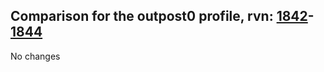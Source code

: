 ## Comparison for the outpost0 profile, rvn: [1842](https://github.com/PRO100KatYT/FortniteProfileRevisions/tree/main/profiles/outpost0/1842%20outpost0.json)-[1844](https://github.com/PRO100KatYT/FortniteProfileRevisions/tree/main/profiles/outpost0/1844%20outpost0.json)

No changes
